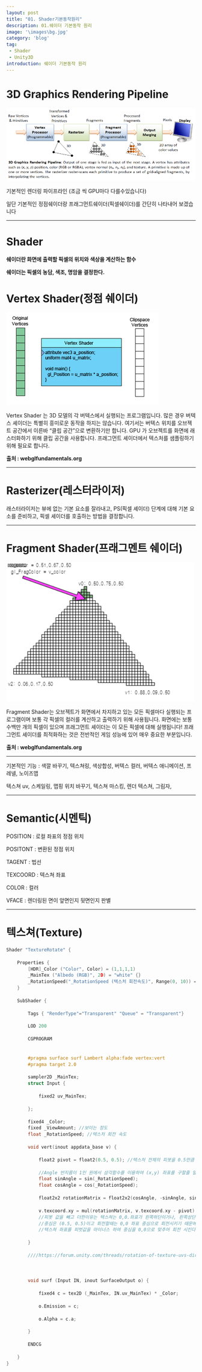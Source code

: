 ```yaml
---
layout: post
title: "01. Shader기본동작원리"
description: 01.쉐이더 기본동작 원리
image: '\images\bg.jpg'
category: 'blog'
tag:
 - Shader
 - Unity3D
introduction: 쉐이더 기본동작 원리
---
```


# 3D Graphics Rendering Pipeline

![pipeline](\images\pipeline.png)

기본적인 렌더링 파이프라인 (조금 씩 GPU마다 다를수있습니다)

일단 기본적인 정점쉐이더랑 프래그먼트쉐이더(픽셀쉐이더)를 간단히 나타내어 보겠습니다

------



# Shader

**쉐이더란 화면에 출력할 픽셀의 위치와 색상을 계산하는 함수**

**쉐이더는 픽셀의 농담, 색조, 명암을 결정한다.**





# Vertex Shader(정점 쉐이더)



![vertex-shader-anim](\images\vertex-shader-anim.gif)

Vertex Shader 는 3D 모델의 각 버텍스에서 실행되는 프로그램입니다. 많은 경우 버텍스 셰이더는 특별히 흥미로운 동작을 하지는 않습니다. 여기서는 버텍스 위치를 오브젝트 공간에서 이른바 “클립 공간”으로 변환하기만 합니다. GPU 가 오브젝트를 화면에 래스터화하기 위해 클립 공간을 사용합니다. 프래그먼트 셰이더에서 텍스처를 샘플링하기 위해 필요로 합니다.

**출처 : webglfundamentals.org**

------





# Rasterizer(레스터라이저)

래스터라이저는 뷰에 없는 기본 요소를 잘라내고, PS(픽셀 셰이더) 단계에 대해 기본 요소를 준비하고, 픽셀 셰이더를 호출하는 방법을 결정합니다.

------





# Fragment Shader(프래그멘트 쉐이더)

![fragmentAnim](\images\fragmentAnim.gif)

Fragment Shader는 오브젝트가 화면에서 차지하고 있는 모든 픽셀마다 실행되는 프로그램이며 보통 각 픽셀의 컬러를 계산하고 출력하기 위해 사용됩니다. 화면에는 보통 수백만 개의 픽셀이 있으며 프래그먼트 셰이더는 이 모든 픽셀에 대해 실행됩니다! 프래그먼트 셰이더를 최적화하는 것은 전반적인 게임 성능에 있어 매우 중요한 부분입니다.

**출처 : webglfundamentals.org**

------





기본적인 기능 : 색깔 바꾸기, 텍스쳐링,  색상합성,  버텍스 컬러, 버텍스 애니메이션,  프레넬,  노이즈맵

텍스쳐 uv,  스케일링,  맵핑 위치 바꾸기, 텍스쳐 마스킹,  렌더 텍스쳐, 그림자, 

------









# Semantic(시멘틱)

POSITION : 로컬 좌표의  정점 위치

POSITONT : 변환된 정점 위치

TAGENT : 법선

TEXCOORD : 텍스쳐 좌표

COLOR :  컬러

VFACE : 렌더링된 면이 앞면인지 뒷면인지 판별

------



# 텍스쳐(Texture)

```c++
Shader "TextureRotate" {

	Properties {
		[HDR]_Color ("Color", Color) = (1,1,1,1)
		_MainTex ("Albedo (RGB)", 2D) = "white" {}
		_RotationSpeed("_RotationSpeed (텍스처 회전속도)", Range(0, 10)) = 1
	}

	SubShader {

		Tags { "RenderType"="Transparent" "Queue" = "Transparent"}

		LOD 200

		CGPROGRAM


		#pragma surface surf Lambert alpha:fade vertex:vert
		#pragma target 2.0

		sampler2D _MainTex;
		struct Input {

			fixed2 uv_MainTex;

		};

		fixed4 _Color;
		fixed _ViewAmount; //보이는 정도
		float _RotationSpeed; //텍스처 회전 속도

		void vert(inout appdata_base v) {

			float2 pivot = float2(0.5, 0.5); //텍스처 전체의 피봇을 0.5만큼 더함.

			//Angle 반지름이 1인 원에서 삼각함수를 이용하여 (x,y) 좌표를 구할줄 알면 밑에 코드를 이해 할수 있다
			float sinAngle = sin(_RotationSpeed);
			float cosAngle = cos(_RotationSpeed);

			float2x2 rotationMatrix = float2x2(cosAngle, -sinAngle, sinAngle, cosAngle);

			v.texcoord.xy = mul(rotationMatrix, v.texcoord.xy - pivot) + pivot; 
            //피봇 값을 빼고 더한이유는 텍스쳐는 0,0.좌표가 왼쪽하단이거나, 왼쪽상단이다
            //중심은 (0.5, 0.5)이고 회전할때는 0,0 좌표 중심으로 회전시키기 때문에 
            //텍스쳐 좌표를 피벗값을 마이너스 하여 중심을 0,0으로 맞추어 회전 시킨다음 다시 피봇값을 더 한다

		}

		////https://forum.unity.com/threads/rotation-of-texture-uvs-directly-from-a-shader.150482/



		void surf (Input IN, inout SurfaceOutput o) {

			fixed4 c = tex2D (_MainTex, IN.uv_MainTex) * _Color;

			o.Emission = c;

			o.Alpha = c.a;

		}

		ENDCG

	}
}
```

